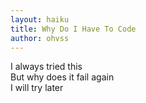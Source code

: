 ```yaml
---
layout: haiku
title: Why Do I Have To Code
author: ohvss
---
```


I always tried this<br>
But why does it fail again<br>
I will try later<br>

